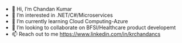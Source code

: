 - 👋 Hi, I’m Chandan Kumar
- 👀 I’m interested in .NET/C#/Microservices 
- 🌱 I’m currently learning Cloud Computing-Azure
- 💞️ I’m looking to collaborate on BFSI/Healthcare product developemt
- 📫 Reach out to me https://www.linkedin.com/in/krchandancs

<!---
krchandancs/krchandancs is a ✨ special ✨ repository because its `README.md` (this file) appears on your GitHub profile.
You can click the Preview link to take a look at your changes.
--->
